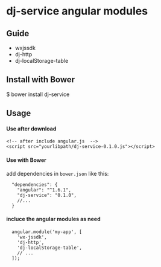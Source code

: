 ﻿# dj-service angular modules

## Guide

* wxjssdk
* dj-http
* dj-localStorage-table


## Install with Bower
$ bower install dj-service


## Usage

#### Use after download

```
<!-- after include angular.js  -->
<script src="yourlibpath/dj-service-0.1.0.js"></script>
```


#### Use with Bower
add dependencies in `bower.json` like this:
```
  "dependencies": {
    "angular": "^1.6.1",
    "dj-service": "0.1.0",
    //...
  }
```


#### incluce the angular modules as need

```
  angular.module('my-app', [
    'wx-jssdk',
    'dj-http',
    'dj-localStorage-table',
    // ...
  ]);
```





